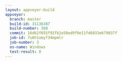 ```yaml
---
layout: appveyor-build
appveyor:
  branch: master
  build-id: 31136387
  build-number: 360
  commit: 16db2f655f92fb1e58ed9f9e11fd6833e679037f
  job-id: 7u6h1omyf34mpmlr
  job-number: 3
  os-name: Windows
  test-result: 0
---
```

